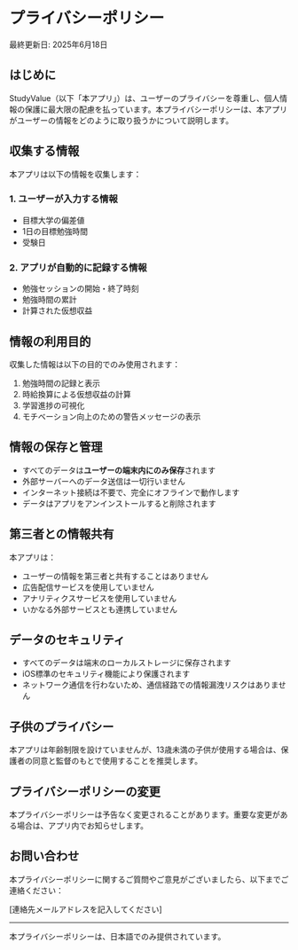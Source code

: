 # プライバシーポリシー

最終更新日: 2025年6月18日

## はじめに

StudyValue（以下「本アプリ」）は、ユーザーのプライバシーを尊重し、個人情報の保護に最大限の配慮を払っています。本プライバシーポリシーは、本アプリがユーザーの情報をどのように取り扱うかについて説明します。

## 収集する情報

本アプリは以下の情報を収集します：

### 1. ユーザーが入力する情報
- 目標大学の偏差値
- 1日の目標勉強時間
- 受験日

### 2. アプリが自動的に記録する情報
- 勉強セッションの開始・終了時刻
- 勉強時間の累計
- 計算された仮想収益

## 情報の利用目的

収集した情報は以下の目的でのみ使用されます：

1. 勉強時間の記録と表示
2. 時給換算による仮想収益の計算
3. 学習進捗の可視化
4. モチベーション向上のための警告メッセージの表示

## 情報の保存と管理

- すべてのデータは**ユーザーの端末内にのみ保存**されます
- 外部サーバーへのデータ送信は一切行いません
- インターネット接続は不要で、完全にオフラインで動作します
- データはアプリをアンインストールすると削除されます

## 第三者との情報共有

本アプリは：
- ユーザーの情報を第三者と共有することはありません
- 広告配信サービスを使用していません
- アナリティクスサービスを使用していません
- いかなる外部サービスとも連携していません

## データのセキュリティ

- すべてのデータは端末のローカルストレージに保存されます
- iOS標準のセキュリティ機能により保護されます
- ネットワーク通信を行わないため、通信経路での情報漏洩リスクはありません

## 子供のプライバシー

本アプリは年齢制限を設けていませんが、13歳未満の子供が使用する場合は、保護者の同意と監督のもとで使用することを推奨します。

## プライバシーポリシーの変更

本プライバシーポリシーは予告なく変更されることがあります。重要な変更がある場合は、アプリ内でお知らせします。

## お問い合わせ

本プライバシーポリシーに関するご質問やご意見がございましたら、以下までご連絡ください：

[連絡先メールアドレスを記入してください]

---

本プライバシーポリシーは、日本語でのみ提供されています。